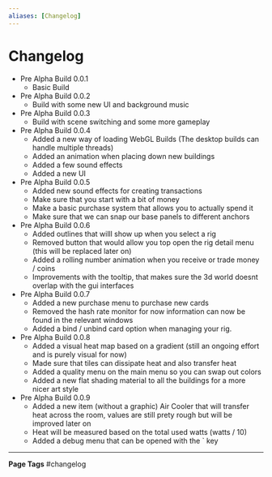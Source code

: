 ```yaml
---
aliases: [Changelog]
---
```

# Changelog

- Pre Alpha Build 0.0.1
    - Basic Build
- Pre Alpha Build 0.0.2
    - Build with some new UI and background music
- Pre Alpha Build 0.0.3
    - Build with scene switching and some more gameplay
- Pre Alpha Build 0.0.4
    - Added a new way of loading WebGL Builds (The desktop builds can handle multiple threads)
    - Added an animation when placing down new buildings
    - Added a few sound effects
    - Added a new UI
- Pre Alpha Build 0.0.5 
	- Added new sound effects for creating transactions
	- Make sure that you start with a bit of money 
	- Make a basic purchase system that allows you to actually spend it
	- Make sure that we can snap our base panels to different anchors
- Pre Alpha Build 0.0.6
	- Added outlines that willl show up when you select a rig
	- Removed button that would allow you top open the rig detail menu (this will be replaced later on)
	- Added a rolling number animation when you receive or trade money / coins
	- Improvements with the tooltip, that makes sure the 3d world doesnt overlap with the gui interfaces
- Pre Alpha Build 0.0.7
	-  Added a new purchase menu to purchase new cards
	-  Removed the hash rate monitor for now information can now be found in the relevant windows
	-  Added a bind / unbind card option when managing your rig.
- Pre Alpha Build 0.0.8
	-  Added a visual heat map based on a gradient (still an ongoing effort and is purely visual for now)
	-  Made sure that tiles can dissipate heat and also transfer heat
	-  Added a quality menu on the main menu so you can swap out colors
	-  Added a new flat shading material to all the buildings for a more nicer art style
- Pre Alpha Build 0.0.9
	-  Added a new item (without a graphic) Air Cooler that will transfer heat across the room, values are still prety rough but will be improved later on
	-  Heat will be measured based on the total used watts (watts / 10)
	-  Added a debug menu that can be opened with the \` key

	

---
**Page Tags**
#changelog